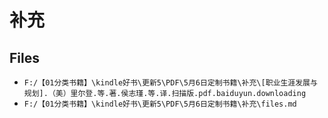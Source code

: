 # 补充

## Files

- `F:/【01分类书籍】\kindle好书\更新5\PDF\5月6日定制书籍\补充\[职业生涯发展与规划].（美）里尔登.等.著.侯志瑾.等.译.扫描版.pdf.baiduyun.downloading`
- `F:/【01分类书籍】\kindle好书\更新5\PDF\5月6日定制书籍\补充\files.md`
